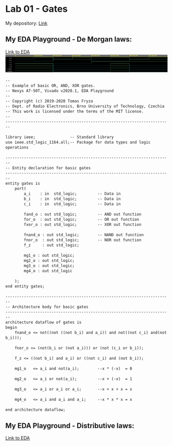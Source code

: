# Lab 01 - Gates

My depository:
[Link](https://github.com/xhroch01/Digital-electronics-1)

## My EDA Playground - De Morgan laws:
[Link to EDA](https://www.edaplayground.com/x/aMPV)
![De Morgans law](IMAGES/demorgan.png)

```------------------------------------------------------------------------
--
-- Example of basic OR, AND, XOR gates.
-- Nexys A7-50T, Vivado v2020.1, EDA Playground
--
-- Copyright (c) 2019-2020 Tomas Fryza
-- Dept. of Radio Electronics, Brno University of Technology, Czechia
-- This work is licensed under the terms of the MIT license.
--
------------------------------------------------------------------------

library ieee;               -- Standard library
use ieee.std_logic_1164.all;-- Package for data types and logic operations

------------------------------------------------------------------------
-- Entity declaration for basic gates
------------------------------------------------------------------------
entity gates is
    port(
        a_i    : in  std_logic;         -- Data in
        b_i    : in  std_logic;         -- Data in
        c_i	   : in  std_logic;         -- Data in        
        
        fand_o : out std_logic;         -- AND out function
        for_o  : out std_logic;         -- OR out function
        fxor_o : out std_logic;         -- XOR out function

        fnand_o : out std_logic;        -- NAND out function
        fnor_o  : out std_logic;        -- NOR out function
        f_z     : out std_logic;
        
        mg1_o : out std_logic;
        mg2_o : out std_logic;
        mg3_o : out std_logic;
        mg4_o : out std_logic
        
    );
end entity gates;

------------------------------------------------------------------------
-- Architecture body for basic gates
------------------------------------------------------------------------
architecture dataflow of gates is
begin
    fnand_o <= not((not ((not b_i) and a_i)) and not((not c_i) and(not b_i)));
    
    fnor_o <= (not(b_i or (not a_i))) or (not (c_i or b_i));
    
    f_z <= ((not b_i) and a_i) or ((not c_i) and (not b_i));
    
    mg1_o	<= a_i and not(a_i);		--x * (-x) 	= 0
    
    mg2_o	<= a_i or not(a_i);			--x + (-x) 	= 1
    
    mg3_o	<= a_i or a_i or a_i;		--x + x + x = x
    
    mg4_o	<= a_i and a_i and a_i;		--x * x * x = x
 
end architecture dataflow;
```
## My EDA Playground - Distributive laws:
[Link to EDA](https://www.edaplayground.com/x/i9sa)
